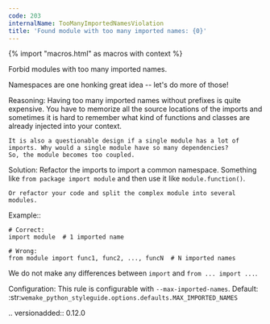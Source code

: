 ```yaml
---
code: 203
internalName: TooManyImportedNamesViolation
title: 'Found module with too many imported names: {0}'
---
```


{% import "macros.html" as macros with context %}


Forbid modules with too many imported names.

Namespaces are one honking great idea -- let's do more of those!

Reasoning:
    Having too many imported names without prefixes is quite expensive.
    You have to memorize all the source locations of the imports
    and sometimes it is hard to remember what kind of functions and classes
    are already injected into your context.

    It is also a questionable design if a single module has a lot of
    imports. Why would a single module have so many dependencies?
    So, the module becomes too coupled.

Solution:
    Refactor the imports to import a common namespace. Something like
    ``from package import module`` and then
    use it like ``module.function()``.

    Or refactor your code and split the complex module into several modules.

Example::

    # Correct:
    import module  # 1 imported name

    # Wrong:
    from module import func1, func2, ..., funcN  # N imported names

We do not make any differences between
``import`` and ``from ... import ...``.

Configuration:
    This rule is configurable with ``--max-imported-names``.
    Default:
    :str:`wemake_python_styleguide.options.defaults.MAX_IMPORTED_NAMES`

.. versionadded:: 0.12.0